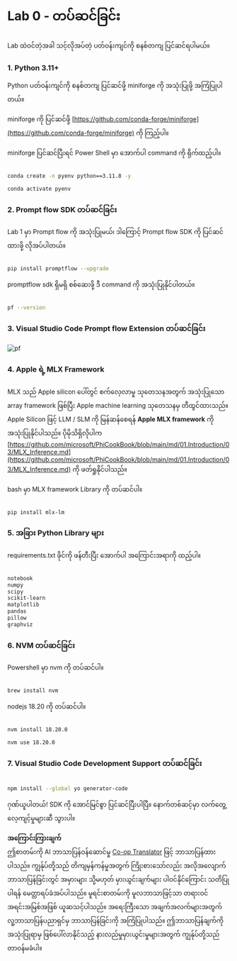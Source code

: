 <!--
CO_OP_TRANSLATOR_METADATA:
{
  "original_hash": "4b16264917d9b93169745d92b8ce8c65",
  "translation_date": "2025-07-09T19:35:46+00:00",
  "source_file": "md/02.Application/02.Code/Phi3/VSCodeExt/HOL/Apple/01.Installations.md",
  "language_code": "my"
}
-->
# **Lab 0 - တပ်ဆင်ခြင်း**

Lab ထဲဝင်တဲ့အခါ သင့်လိုအပ်တဲ့ ပတ်ဝန်းကျင်ကို စနစ်တကျ ပြင်ဆင်ရပါမယ်။

### **1. Python 3.11+**

Python ပတ်ဝန်းကျင်ကို စနစ်တကျ ပြင်ဆင်ဖို့ miniforge ကို အသုံးပြုဖို့ အကြံပြုပါတယ်။

miniforge ကို ပြင်ဆင်ဖို့ [https://github.com/conda-forge/miniforge](https://github.com/conda-forge/miniforge) ကို ကြည့်ပါ။

miniforge ပြင်ဆင်ပြီးရင် Power Shell မှာ အောက်ပါ command ကို ရိုက်ထည့်ပါ။

```bash

conda create -n pyenv python==3.11.8 -y

conda activate pyenv

```

### **2. Prompt flow SDK တပ်ဆင်ခြင်း**

Lab 1 မှာ Prompt flow ကို အသုံးပြုမယ်၊ ဒါကြောင့် Prompt flow SDK ကို ပြင်ဆင်ထားဖို့ လိုအပ်ပါတယ်။

```bash

pip install promptflow --upgrade

```

promptflow sdk ရှိမရှိ စစ်ဆေးဖို့ ဒီ command ကို အသုံးပြုနိုင်ပါတယ်။

```bash

pf --version

```

### **3. Visual Studio Code Prompt flow Extension တပ်ဆင်ခြင်း**

![pf](../../../../../../../../../imgs/02/vscodeext/pf_ext.png)

### **4. Apple ရဲ့ MLX Framework**

MLX သည် Apple silicon ပေါ်တွင် စက်လေ့လာမှု သုတေသနအတွက် အသုံးပြုသော array framework ဖြစ်ပြီး Apple machine learning သုတေသနမှ တီထွင်ထားသည်။ Apple Silicon ဖြင့် LLM / SLM ကို မြန်ဆန်စေရန် **Apple MLX framework** ကို အသုံးပြုနိုင်ပါသည်။ ပိုမိုသိရှိလိုပါက [https://github.com/microsoft/PhiCookBook/blob/main/md/01.Introduction/03/MLX_Inference.md](https://github.com/microsoft/PhiCookBook/blob/main/md/01.Introduction/03/MLX_Inference.md) ကို ဖတ်ရှုနိုင်ပါသည်။

bash မှာ MLX framework Library ကို တပ်ဆင်ပါ။

```bash

pip install mlx-lm

```

### **5. အခြား Python Library များ**

requirements.txt ဖိုင်ကို ဖန်တီးပြီး အောက်ပါ အကြောင်းအရာကို ထည့်ပါ။

```txt

notebook
numpy 
scipy 
scikit-learn 
matplotlib 
pandas 
pillow 
graphviz

```

### **6. NVM တပ်ဆင်ခြင်း**

Powershell မှာ nvm ကို တပ်ဆင်ပါ။

```bash

brew install nvm

```

nodejs 18.20 ကို တပ်ဆင်ပါ။

```bash

nvm install 18.20.0

nvm use 18.20.0

```

### **7. Visual Studio Code Development Support တပ်ဆင်ခြင်း**

```bash

npm install --global yo generator-code

```

ဂုဏ်ယူပါတယ်! SDK ကို အောင်မြင်စွာ ပြင်ဆင်ပြီးပါပြီ။ နောက်တစ်ဆင့်မှာ လက်တွေ့ လေ့ကျင့်မှုများဆီ သွားပါ။

**အကြောင်းကြားချက်**  
ဤစာတမ်းကို AI ဘာသာပြန်ဝန်ဆောင်မှု [Co-op Translator](https://github.com/Azure/co-op-translator) ဖြင့် ဘာသာပြန်ထားပါသည်။ ကျွန်ုပ်တို့သည် တိကျမှန်ကန်မှုအတွက် ကြိုးစားသော်လည်း အလိုအလျောက် ဘာသာပြန်ခြင်းတွင် အမှားများ သို့မဟုတ် မှားယွင်းချက်များ ပါဝင်နိုင်ကြောင်း သတိပြုပါရန် မေတ္တာရပ်ခံအပ်ပါသည်။ မူရင်းစာတမ်းကို မူလဘာသာဖြင့်သာ တရားဝင်အရင်းအမြစ်အဖြစ် ယူဆသင့်ပါသည်။ အရေးကြီးသော အချက်အလက်များအတွက် လူ့ဘာသာပြန်ပညာရှင်မှ ဘာသာပြန်ခြင်းကို အကြံပြုပါသည်။ ဤဘာသာပြန်ချက်ကို အသုံးပြုရာမှ ဖြစ်ပေါ်လာနိုင်သည့် နားလည်မှုမှားယွင်းမှုများအတွက် ကျွန်ုပ်တို့သည် တာဝန်မခံပါ။